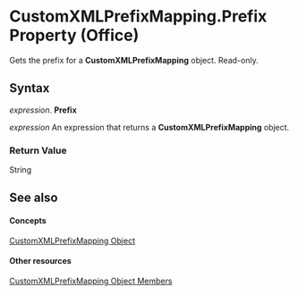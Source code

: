 
# CustomXMLPrefixMapping.Prefix Property (Office)

Gets the prefix for a  **CustomXMLPrefixMapping** object. Read-only.


## Syntax

 _expression_. **Prefix**

 _expression_ An expression that returns a **CustomXMLPrefixMapping** object.


### Return Value

String


## See also


#### Concepts


[CustomXMLPrefixMapping Object](a657a760-cc52-5762-108e-2e95e9dba48f.md)
#### Other resources


[CustomXMLPrefixMapping Object Members](c06ef133-3b0d-d1b3-f488-bc46a49018d4.md)